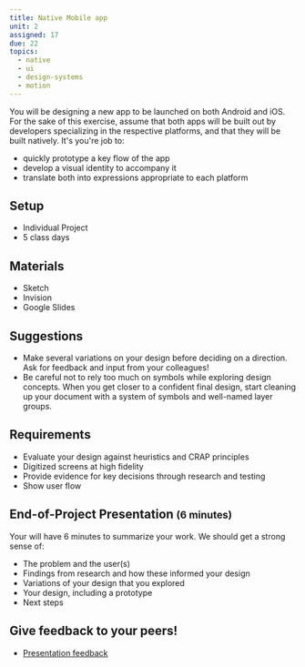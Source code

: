 ```yaml
---
title: Native Mobile app
unit: 2
assigned: 17
due: 22
topics:
  - native
  - ui
  - design-systems
  - motion
---
```


You will be designing a new app to be launched on both Android and iOS. For the sake of this exercise, assume that both apps will be built out by developers specializing in the respective platforms, and that they will be built natively. It's you're job to:

- quickly prototype a key flow of the app
- develop a visual identity to accompany it
- translate both into expressions appropriate to each platform

Setup
-----

- Individual Project
- 5 class days

Materials
---------

- Sketch
- Invision
- Google Slides

Suggestions
------------

- Make several variations on your design before deciding on a direction. Ask for feedback and input from your colleagues!
- Be careful not to rely too much on symbols while exploring design concepts. When you get closer to a confident final design, start cleaning up your document with a system of symbols and well-named layer groups.

Requirements
------------

- Evaluate your design against heuristics and CRAP principles
- Digitized screens at high fidelity
- Provide evidence for key decisions through research and testing
- Show user flow

End-of-Project Presentation <small>(6 minutes)</small>
---------------------------

Your will have 6 minutes to summarize your work. We should get a strong sense of:

- The problem and the user(s)
- Findings from research and how these informed your design
- Variations of your design that you explored
- Your design, including a prototype
- Next steps

Give feedback to your peers!
---------------------------

- [Presentation feedback](https://drive.google.com/drive/folders/1Fmje970O0cjqrpAVIh9J0-X-RRiCzNgZ)
